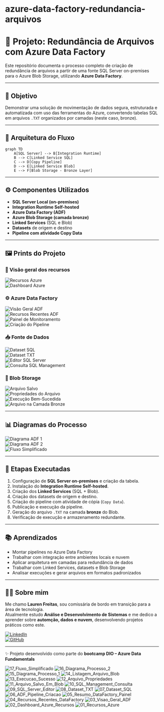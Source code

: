 # azure-data-factory-redundancia-arquivos

# 🔄 Projeto: Redundância de Arquivos com Azure Data Factory

Este repositório documenta o processo completo de criação de redundância de arquivos a partir de uma fonte SQL Server on-premises para o Azure Blob Storage, utilizando **Azure Data Factory**.

---

## 📌 Objetivo

Demonstrar uma solução de movimentação de dados segura, estruturada e automatizada com uso das ferramentas do Azure, convertendo tabelas SQL em arquivos `.TXT` organizados por camadas (neste caso, bronze).

---

## 🧱 Arquitetura do Fluxo

```mermaid
graph TD
    A[SQL Server] --> B[Integration Runtime]
    B --> C[Linked Service SQL]
    C --> D[Copy Pipeline]
    D --> E[Linked Service Blob]
    E --> F[Blob Storage - Bronze Layer]
```

---

## ⚙️ Componentes Utilizados

- **SQL Server Local (on-premises)**  
- **Integration Runtime Self-hosted**
- **Azure Data Factory (ADF)**
- **Azure Blob Storage (camada bronze)**
- **Linked Services** (SQL e Blob)
- **Datasets** de origem e destino
- **Pipeline com atividade Copy Data**

---

## 🖼️ Prints do Projeto

### 🧭 Visão geral dos recursos

![Recursos Azure](imagens/01_Recursos_Azure.png)  
![Dashboard Azure](imagens/02_Dashboard_Azure_Recursos.png)

### ⚙️ Azure Data Factory

![Visão Geral ADF](imagens/03_Visao_Geral_ADF.png)  
![Recursos Recentes ADF](imagens/04_Recursos_Recentes_DataFactory.png)  
![Painel de Monitoramento](imagens/05_Resumo_DataFactory_Painel.png)  
![Criação do Pipeline](imagens/06_ADF_Pipeline_Criacao.png)

### 📥 Fonte de Dados

![Dataset SQL](imagens/07_Dataset_SQL.png)  
![Dataset TXT](imagens/08_Dataset_TXT.png)  
![Editor SQL Server](imagens/09_SQL_Server_Editor.png)  
![Consulta SQL Management](imagens/10_SQL_Management_Consulta.png)

### 💾 Blob Storage

![Arquivo Salvo](imagens/11_Arquivo_Salvo_Em_Blob.png)  
![Propriedades do Arquivo](imagens/12_Arquivo_Propriedades.png)  
![Execução Bem-Sucedida](imagens/13_Execucao_Sucesso.png)  
![Arquivo na Camada Bronze](imagens/14_Listagem_Arquivo_Blob.png)

---

## 📊 Diagramas do Processo

![Diagrama ADF 1](imagens/15_Diagrama_Processo_1.png)  
![Diagrama ADF 2](imagens/16_Diagrama_Processo_2.png)  
![Fluxo Simplificado](imagens/17_Fluxo_Simplificado.png)


---

## 📘 Etapas Executadas

1. Configuração de **SQL Server on-premises** e criação da tabela.
2. Instalação do **Integration Runtime Self-hosted**.
3. Criação dos **Linked Services** (SQL + Blob).
4. Criação dos datasets de origem e destino.
5. Criação do pipeline com atividade de cópia (`Copy Data`).
6. Publicação e execução da pipeline.
7. Geração do arquivo `.TXT` na camada **bronze** do Blob.
8. Verificação de execução e armazenamento redundante.

---

## 📚 Aprendizados

- Montar pipelines no Azure Data Factory
- Trabalhar com integração entre ambientes locais e nuvem
- Aplicar arquitetura em camadas para redundância de dados
- Trabalhar com Linked Services, datasets e Blob Storage
- Analisar execuções e gerar arquivos em formatos padronizados

---

## 👩‍💻 Sobre mim

Me chamo **Lauren Freitas**, sou comissária de bordo em transição para a área de tecnologia.  
Atualmente estudo **Análise e Desenvolvimento de Sistemas** e me dedico a aprender sobre **automção, dados e nuvem**, desenvolvendo projetos práticos como este.

[![LinkedIn](https://img.shields.io/badge/-Lauren%20Freitas-0077B5?logo=linkedin&style=for-the-badge)](https://www.linkedin.com/in/laurend-freitas)  
[![GitHub](https://img.shields.io/badge/-@Lauren--Freitas-181717?logo=github&style=for-the-badge)](https://github.com/Lauren-Freitas)

---

✨ Projeto desenvolvido como parte do **bootcamp DIO – Azure Data Fundamentals**

![17_Fluxo_Simplificado](https://github.com/user-attachments/assets/584b31a4-e26e-4b84-a17f-ac4138983570)
![16_Diagrama_Processo_2](https://github.com/user-attachments/assets/c01803a0-3d84-40bf-b411-8b04f0ce127d)
![15_Diagrama_Processo_1](https://github.com/user-attachments/assets/167145cc-977f-4f54-b44d-faa8e8957cd5)
![14_Listagem_Arquivo_Blob](https://github.com/user-attachments/assets/66a604bb-e263-4405-815a-beb9f8785cff)
![13_Execucao_Sucesso](https://github.com/user-attachments/assets/09a19116-b243-41dd-831e-34f4351644fd)
![12_Arquivo_Propriedades](https://github.com/user-attachments/assets/d556285c-3349-4123-8ec6-bd0a39e20ef4)
![11_Arquivo_Salvo_Em_Blob](https://github.com/user-attachments/assets/b172082f-8fac-48bf-bb2b-b28b54f8fb09)
![10_SQL_Management_Consulta](https://github.com/user-attachments/assets/7393b5e9-3ce9-4371-921b-491013413d08)
![09_SQL_Server_Editor](https://github.com/user-attachments/assets/b9e33361-da16-4e32-b998-cb1652ceb1e2)
![08_Dataset_TXT](https://github.com/user-attachments/assets/cab09bb9-d9ed-44f9-bfae-e647d076232f)
![07_Dataset_SQL](https://github.com/user-attachments/assets/be65943c-a6a8-419e-ad2b-5b11ccb820b8)
![06_ADF_Pipeline_Criacao](https://github.com/user-attachments/assets/541b4715-60b4-446a-b5dc-7c058d2683af)
![05_Resumo_DataFactory_Painel](https://github.com/user-attachments/assets/f11a0395-3546-481f-a160-90576960672f)
![04_Recursos_Recentes_DataFactory](https://github.com/user-attachments/assets/c5a21b66-6f81-4723-bdcb-38b40ddce97d)
![03_Visao_Geral_ADF](https://github.com/user-attachments/assets/a909e5f5-df24-450e-abf0-37d03abc18b3)
![02_Dashboard_Azure_Recursos](https://github.com/user-attachments/assets/166136e1-0647-4c9b-af10-6a462e98447a)
![01_Recursos_Azure](https://github.com/user-attachments/assets/4c0d0c32-f957-4e93-a3bd-5ee00f3907c2)
